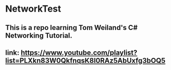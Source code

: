 # NetworkTest
## This is a repo learning Tom Weiland's C# Networking Tutorial.
## link: https://www.youtube.com/playlist?list=PLXkn83W0QkfnqsK8I0RAz5AbUxfg3bOQ5
